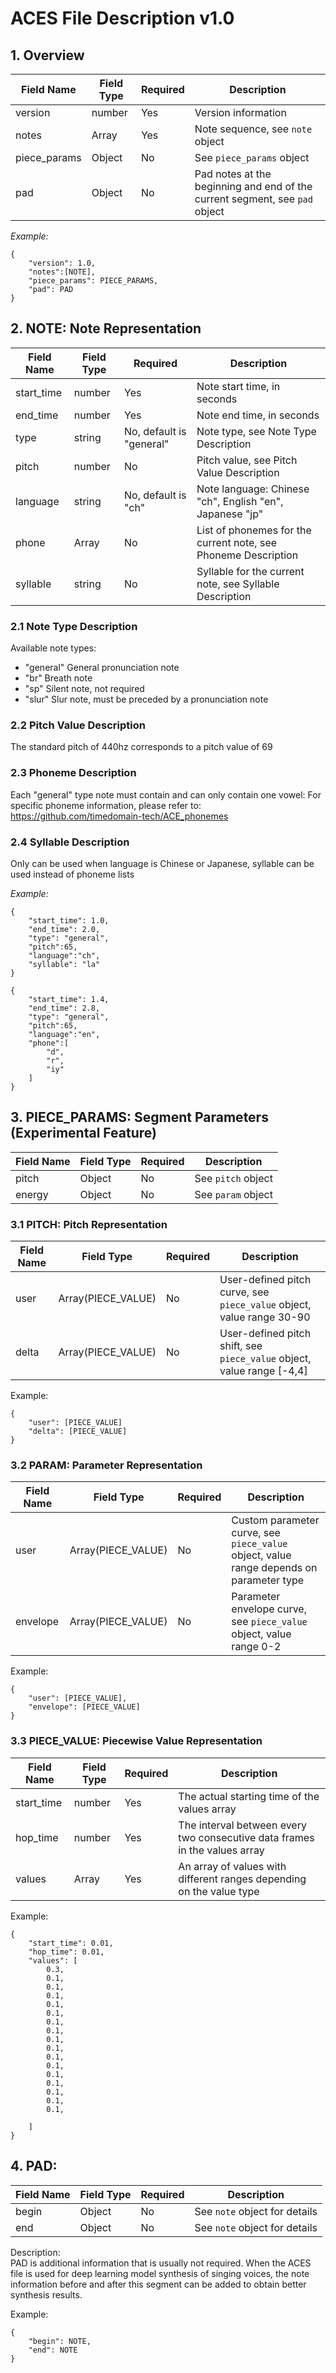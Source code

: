 # ACES File Description v1.0

## 1. Overview

| Field Name   | Field Type | Required | Description                                                                 |
|--------------|------------|----------|-----------------------------------------------------------------------------|
| version      | number     | Yes      | Version information                                                         |
| notes        | Array      | Yes      | Note sequence, see `note` object                                            |
| piece_params | Object     | No       | See `piece_params` object                                                   |
| pad          | Object     | No       | Pad notes at the beginning and end of the current segment, see `pad` object |

*Example:*

```
{
    "version": 1.0, 
    "notes":[NOTE],
    "piece_params": PIECE_PARAMS,
    "pad": PAD
}
```

## 2. NOTE: Note Representation

| Field Name | Field Type | Required                 | Description                                                    |
|------------|------------|--------------------------|----------------------------------------------------------------|
| start_time | number     | Yes                      | Note start time, in seconds                                    |
| end_time   | number     | Yes                      | Note end time, in seconds                                      |
| type       | string     | No, default is "general" | Note type, see Note Type Description                           |
| pitch      | number     | No                       | Pitch value, see Pitch Value Description                       |
| language   | string     | No, default is "ch"      | Note language: Chinese "ch", English "en", Japanese "jp"       |
| phone      | Array      | No                       | List of phonemes for the current note, see Phoneme Description |
| syllable   | string     | No                       | Syllable for the current note, see Syllable Description        |

### 2.1 Note Type Description

Available note types:

+ "general"  General pronunciation note
+ "br" Breath note
+ "sp" Silent note, not required
+ "slur" Slur note, must be preceded by a pronunciation note

### 2.2 Pitch Value Description

The standard pitch of 440hz corresponds to a pitch value of 69

### 2.3 Phoneme Description

Each "general" type note must contain and can only contain one vowel: For specific phoneme information, please refer
to: https://github.com/timedomain-tech/ACE_phonemes

### 2.4 Syllable Description

Only can be used when language is Chinese or Japanese, syllable can be used instead of phoneme lists

*Example:*

```
{
    "start_time": 1.0,
    "end_time": 2.0,
    "type": "general",
    "pitch":65,
    "language":"ch",
    "syllable": "la"
}
```

```
{
    "start_time": 1.4,
    "end_time": 2.8,
    "type": "general",
    "pitch":65,
    "language":"en",
    "phone":[
        "d",
        "r",
        "iy"
    ]
}
```

## 3. PIECE_PARAMS: Segment Parameters (Experimental Feature)

| Field Name | Field Type | Required | Description        |
|------------|------------|----------|--------------------|
| pitch      | Object     | No       | See `pitch` object |
| energy     | Object     | No       | See `param` object |

### 3.1 PITCH: Pitch Representation

| Field Name | Field Type         | Required | Description                                                            |
|------------|--------------------|----------|------------------------------------------------------------------------|
| user       | Array(PIECE_VALUE) | No       | User-defined pitch curve, see `piece_value` object, value range 30-90  |
| delta      | Array(PIECE_VALUE) | No       | User-defined pitch shift, see `piece_value` object, value range [-4,4] |

Example:

```
{
    "user": [PIECE_VALUE]
    "delta": [PIECE_VALUE]
}
```

### 3.2 PARAM: Parameter Representation

| Field Name | Field Type          | Required | Description                                                                             |
|------------|---------------------|----------|-----------------------------------------------------------------------------------------|
| user       | Array(PIECE_VALUE) | No       | Custom parameter curve, see `piece_value` object, value range depends on parameter type |
| envelope   | Array(PIECE_VALUE) | No       | Parameter envelope curve, see `piece_value` object, value range 0-2                     |

Example:

```
{
    "user": [PIECE_VALUE],
    "envelope": [PIECE_VALUE]
}
```

### 3.3 PIECE_VALUE: Piecewise Value Representation

| Field Name       | Field Type | Required | Description                                                                                    |
|------------------|------------|----------|------------------------------------------------------------------------------------------------|
| start_time       | number     | Yes      | The actual starting time of the values array                                                   |
| hop_time         | number     | Yes      | The interval between every two consecutive data frames in the values array                     |
| values           | Array      | Yes      | An array of values with different ranges depending on the value type                           |

Example:

```
{
    "start_time": 0.01,
    "hop_time": 0.01,
    "values": [
        0.3,
        0.1,
        0.1,
        0.1,
        0.1,
        0.1,
        0.1,
        0.1,
        0.1,
        0.1,
        0.1,
        0.1,
        0.1,
        0.1,
        0.1,
        0.1,
        0.1,

    ]
}
```

## 4. PAD:

| Field Name | Field Type | Required | Description                   |
|------------|------------|----------|-------------------------------|
| begin      | Object     | No       | See `note` object for details |
| end        | Object     | No       | See `note` object for details |

Description:  
PAD is additional information that is usually not required. When the ACES file is used for deep learning model synthesis
of singing voices, the note information before and after this segment can be added to obtain better synthesis results.

Example:

```
{
    "begin": NOTE,
    "end": NOTE
}
```